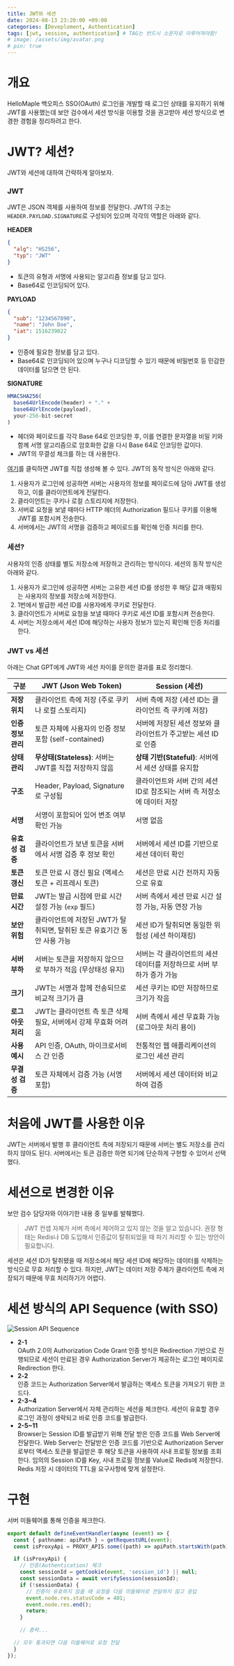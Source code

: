 ```yaml
---
title: JWT와 세션
date: 2024-08-13 23:20:00 +09:00
categories: [Deveploment, Authentication]
tags: [jwt, session, authentication] # TAG는 반드시 소문자로 이루어져야함!
# image: /assets/img/avatar.png
# pin: true
---
```


# 개요
HelloMaple 백오피스 SSO(OAuth) 로그인을 개발할 때 로그인 상태를 유지하기 위해 JWT를 사용했는데 보안 검수에서 세션 방식을 이용할 것을 권고받아 세션 방식으로 변경한 경험을 정리하려고 한다.

# JWT? 세션?
JWT와 세션에 대하여 간략하게 알아보자.
### JWT
JWT은 JSON 객체를 사용하여 정보를 전달한다. JWT의 구조는 `HEADER.PAYLOAD.SIGNATURE`로 구성되어 있으며 각각의 역할은 아래와 같다.

**HEADER**
```json
{
  "alg": "HS256",
  "typ": "JWT"
}
```
- 토큰의 유형과 서명에 사용되는 알고리즘 정보를 담고 있다.
- Base64로 인코딩되어 있다.

**PAYLOAD**
```json
{
  "sub": "1234567890",
  "name": "John Doe",
  "iat": 1516239022
}
```
- 인증에 필요한 정보를 담고 있다.
- Base64로 인코딩되어 있으며 누구나 디코딩할 수 있기 때문에 비밀번호 등 민감한 데이터를 담으면 안 된다.

**SIGNATURE**
```javascript
HMACSHA256(
  base64UrlEncode(header) + "." +
  base64UrlEncode(payload),
  your-256-bit-secret
)
```
- 헤더와 페이로드를 각각 Base 64로 인코딩한 후, 이를 연결한 문자열을 비밀 키와 함께 서명 알고리즘으로 암호화한 값을 다시 Base 64로 인코딩한 값이다.
- JWT의 무결성 체크를 하는 데 사용한다.

[여기](https://jwt.io/)를 클릭하면 JWT를 직접 생성해 볼 수 있다. JWT의 동작 방식은 아래와 같다.
1. 사용자가 로그인에 성공하면 서버는 사용자의 정보를 페이로드에 담아 JWT를 생성하고, 이를 클라이언트에게 전달한다.
2. 클라이언트는 쿠키나 로컬 스토리지에 저장한다.
3. 서버로 요청을 보낼 때마다 HTTP 헤더의 Authorization 필드나 쿠키를 이용해 JWT를 포함시켜 전송한다.
4. 서버에서는 JWT의 서명을 검증하고 페이로드를 확인해 인증 처리를 한다.

### 세션?
사용자의 인증 상태를 별도 저장소에 저장하고 관리하는 방식이다. 세션의 동작 방식은 아래와 같다.
1. 사용자가 로그인에 성공하면 서버는 고유한 세션 ID를 생성한 후 해당 값과 매핑되는 사용자의 정보를 저장소에 저장한다.
2. 1번에서 발급한 세션 ID를 사용자에게 쿠키로 전달한다.
3. 클라이언트가 서버로 요청을 보낼 때마다 쿠키로 세션 ID를 포함시켜 전송한다.
4. 서버는 저장소에서 세션 ID에 해당하는 사용자 정보가 있는지 확인해 인증 처리를 한다.

### JWT vs 세션
아래는 Chat GPT에게 JWT와 세션 차이를 문의한 결과를 표로 정리했다.

| **구분**           | **JWT (Json Web Token)**                             | **Session (세션)**                                |
|--------------------|----------------------------------------------------|------------------------------------------------|
| **저장 위치**       | 클라이언트 측에 저장 (주로 쿠키나 로컬 스토리지)           | 서버 측에 저장 (세션 ID는 클라이언트 측 쿠키에 저장)  |
| **인증 정보 관리**  | 토큰 자체에 사용자의 인증 정보 포함 (self-contained)      | 서버에 저장된 세션 정보와 클라이언트가 주고받는 세션 ID로 인증  |
| **상태 관리**       | **무상태(Stateless)**: 서버는 JWT를 직접 저장하지 않음        | **상태 기반(Stateful)**: 서버에서 세션 상태를 유지함       |
| **구조**            | Header, Payload, Signature로 구성됨                 | 클라이언트와 서버 간의 세션 ID로 참조되는 서버 측 저장소에 데이터 저장 |
| **서명**            | 서명이 포함되어 있어 변조 여부 확인 가능                       | 서명 없음                                              |
| **유효성 검증**     | 클라이언트가 보낸 토큰을 서버에서 서명 검증 후 정보 확인       | 서버에서 세션 ID를 기반으로 세션 데이터 확인                 |
| **토큰 갱신**       | 토큰 만료 시 갱신 필요 (액세스 토큰 + 리프레시 토큰)           | 세션은 만료 시간 전까지 자동으로 유효                          |
| **만료 시간**       | JWT는 발급 시점에 만료 시간 설정 가능 (`exp` 필드)            | 서버 측에서 세션 만료 시간 설정 가능, 자동 연장 가능                |
| **보안 위험**       | 클라이언트에 저장된 JWT가 탈취되면, 탈취된 토큰 유효기간 동안 사용 가능 | 세션 ID가 탈취되면 동일한 위험성 (세션 하이재킹)                  |
| **서버 부하**       | 서버는 토큰을 저장하지 않으므로 부하가 적음 (무상태성 유지)        | 서버는 각 클라이언트의 세션 데이터를 저장하므로 서버 부하가 증가 가능  |
| **크기**            | JWT는 서명과 함께 전송되므로 비교적 크기가 큼                  | 세션 쿠키는 ID만 저장하므로 크기가 작음                            |
| **로그아웃 처리**   | JWT는 클라이언트 측 토큰 삭제 필요, 서버에서 강제 무효화 어려움    | 서버 측에서 세션 무효화 가능 (로그아웃 처리 용이)                     |
| **사용 예시**       | API 인증, OAuth, 마이크로서비스 간 인증                    | 전통적인 웹 애플리케이션의 로그인 세션 관리                        |
| **무결성 검증**     | 토큰 자체에서 검증 가능 (서명 포함)                           | 서버에서 세션 데이터와 비교하여 검증                               |


# 처음에 JWT를 사용한 이유
JWT는 서버에서 발행 후 클라이언트 측에 저장되기 때문에 서버는 별도 저장소를 관리하지 않아도 된다. 서버에서는 토큰 검증만 하면 되기에 단순하게 구현할 수 있어서 선택했다.

# 세션으로 변경한 이유
보안 검수 담당자와 이야기한 내용 중 일부를 발췌했다.

> JWT 컨셉 자체가 서버 측에서 제어하고 있지 않는 것을 알고 있습니다. 권장 형태는 Redis나 DB 도입해서 인증값이 탈취되었을 때 파기 처리할 수 있는 방안이 필요합니다. 

세션은 세션 ID가 탈취됐을 때 저장소에서 해당 세션 ID에 해당하는 데이터를 삭제하는 방식으로 무효 처리할 수 있다. 하지만, JWT는 데이터 저장 주체가 클라이언트 측에 저장되기 때문에 무효 처리하기가 어렵다.

# 세션 방식의 API Sequence (with SSO)
![Session API Sequence](/assets/img/capture/session-1.png)

- **2-1** <br />OAuth 2.0의 Authorization Code Grant 인증 방식은 Redirection 기반으로 진행되므로 세션이 만료된 경우 Authorization Server가 제공하는 로그인 페이지로 Redirection 한다.
- **2-2** <br />인증 코드는 Authorization Server에서 발급하는 액세스 토큰을 가져오기 위한 코드다.
- **2-3~4** <br /> Authorization Server에서 자체 관리하는 세션을 체크한다. 세션이 유효할 경우 로그인 과정이 생략되고 바로 인증 코드를 발급한다.
- **2-5~11** <br /> Browser는 Session ID를 발급받기 위해 전달 받은 인증 코드를 Web Server에 전달한다. Web Server는 전달받은 인증 코드를 기반으로 Authorization Server로부터 액세스 토큰을 발급받은 후 해당 토큰을 사용하여 사내 프로필 정보를 조회한다. 임의의 Session ID를 Key, 사내 프로필 정보를 Value로 Redis에 저장한다. Redis 저장 시 데이터의 TTL을 요구사항에 맞게 설정한다.

# 구현
서버 미들웨어를 통해 인증을 체크한다.
```typescript
export default defineEventHandler(async (event) => {
  const { pathname: apiPath } = getRequestURL(event);
  const isProxyApi = PROXY_APIS.some((path) => apiPath.startsWith(path));

  if (isProxyApi) {
    // 인증(Authentication) 체크
    const sessionId = getCookie(event, 'session_id') || null;
    const sessionData = await verifySession(sessionId);
    if (!sessionData) {
      // 인증이 유효하지 않을 때 요청을 다음 미들웨어로 전달하지 않고 응답
      event.node.res.statusCode = 401;
      event.node.res.end();
      return;
    }

    // 중략...

  // 모두 통과되면 다음 미들웨어로 요청 전달
  }
});
```